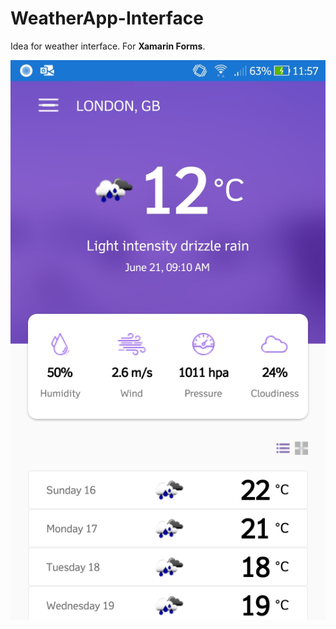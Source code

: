 # WeatherApp-Interface
Idea for weather interface.
For **Xamarin Forms**.

![](WheatherAppClone/WheatherAppClone.Android/Resources/drawable/tela.png)
